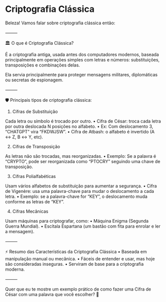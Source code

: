 # Criptografia Clássica

Beleza! Vamos falar sobre criptografia clássica então:

⸻

🏛️ O que é Criptografia Clássica?

É a criptografia antiga, usada antes dos computadores modernos, baseada principalmente em operações simples com letras e números: substituições, transposições e combinações delas.

Ela servia principalmente para proteger mensagens militares, diplomáticas ou secretas de espionagem.

⸻

🛡️ Principais tipos de criptografia clássica:

1. Cifras de Substituição

Cada letra ou símbolo é trocado por outro.
	•	Cifra de César: troca cada letra por outra deslocada N posições no alfabeto.
	•	Ex: Com deslocamento 3, “CHATGPT” vira “FKDWJSW”.
	•	Cifra de Atbash: o alfabeto é invertido (A ↔ Z, B ↔ Y, etc).

2. Cifras de Transposição

As letras não são trocadas, mas reorganizadas.
	•	Exemplo: Se a palavra é “CRYPTO”, pode ser reorganizada como “PTOCRY” seguindo uma chave de transposição.

3. Cifras Polialfabéticas

Usam vários alfabetos de substituição para aumentar a segurança.
	•	Cifra de Vigenère: usa uma palavra-chave para mudar o deslocamento a cada letra.
	•	Exemplo: se a palavra-chave for “KEY”, o deslocamento muda conforme as letras de “KEY”.

4. Cifras Mecânicas

Usam máquinas para criptografar, como:
	•	Máquina Enigma (Segunda Guerra Mundial).
	•	Escítala Espartana (um bastão com fita para enrolar e ler a mensagem).

⸻

⚡ Resumo das Características da Criptografia Clássica
	•	Baseada em manipulação manual ou mecânica.
	•	Fáceis de entender e usar, mas hoje são consideradas inseguras.
	•	Serviram de base para a criptografia moderna.

⸻

Quer que eu te mostre um exemplo prático de como fazer uma Cifra de César com uma palavra que você escolher? 🎯